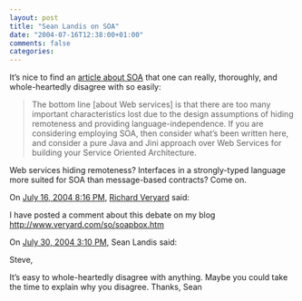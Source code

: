 ```yaml
---
layout: post
title: "Sean Landis on SOA"
date: "2004-07-16T12:38:00+01:00"
comments: false
categories: 
---
```


<p>It&#8217;s nice to find an <a href="http://www.artima.com/weblogs/viewpost.jsp?thread=59975">article about SOA</a> that one can really, thoroughly, and whole-heartedly disagree with so easily:</p>

<blockquote>
<p>The bottom line [about Web services] is that there are too many important characteristics lost due to the design assumptions of hiding remoteness and providing language-independence. If you are considering employing SOA, then consider what&#8217;s been written here, and consider a pure Java and Jini approach over Web Services for building your Service Oriented Architecture.</p>
</blockquote>

<p>Web services hiding remoteness? Interfaces in a strongly-typed language more suited for SOA than message-based contracts? Come on.</p>

<section class="comments">

<div class="comment" id="comment-329">
On <a href="#comment-329" title="Permalink to this comment">July 16, 2004  8:16 PM</a>, <a href="http://www.veryard.com/so/soapbox.htm" title="http://www.veryard.com/so/soapbox.htm" rel="nofollow">Richard Veryard</a>
said:
<p>I have posted a comment about this debate on my blog
<a href="http://www.veryard.com/so/soapbox.htm" rel="nofollow" /><a href="http://www.veryard.com/so/soapbox.htm" rel="nofollow">http://www.veryard.com/so/soapbox.htm</a></p>


<div class="comment" id="comment-330">
On <a href="#comment-330" title="Permalink to this comment">July 30, 2004  3:10 PM</a>, Sean Landis
said:
<p>Steve,</p>

<p>It&#8217;s easy to whole-heartedly disagree with anything. Maybe you could take the time to explain why you disagree.
Thanks,
Sean</p>


</section>

